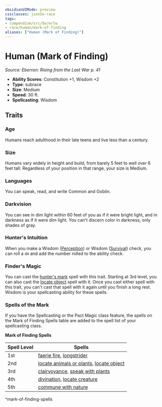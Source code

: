 ```yaml
---
obsidianUIMode: preview
cssclasses: json5e-race
tags:
- compendium/src/5e/erlw
- race/human/mark-of-finding
aliases: ["Human (Mark of Finding)"]
---
```

# Human (Mark of Finding)
*Source: Eberron: Rising from the Last War p. 41*  

- **Ability Scores**: Constitution +1, Wisdom +2
- **Type**: subrace
- **Size**: Medium
- **Speed**: 30 ft.
- **Spellcasting**: Wisdom

## Traits

### Age

Humans reach adulthood in their late teens and live less than a century.

### Size

Humans vary widely in height and build, from barely 5 feet to well over 6 feet tall. Regardless of your position in that range, your size is Medium.

### Languages

You can speak, read, and write Common and Goblin.

### Darkvision

You can see in dim light within 60 feet of you as if it were bright light, and in darkness as if it were dim light. You can't discern color in darkness, only shades of gray.

### Hunter's Intuition

When you make a Wisdom ([Perception](rules/skills.md#Perception)) or Wisdom ([Survival](rules/skills.md#Survival)) check, you can roll a `d4` and add the number rolled to the ability check.

### Finder's Magic

You can cast the [hunter's mark](compendium/spells/hunters-mark.md) spell with this trait. Starting at 3rd level, you can also cast the [locate object](compendium/spells/locate-object.md) spell with it. Once you cast either spell with this trait, you can't cast that spell with it again until you finish a long rest. Wisdom is your spellcasting ability for these spells.

### Spells of the Mark

If you have the Spellcasting or the Pact Magic class feature, the spells on the Mark of Finding Spells table are added to the spell list of your spellcasting class.

**Mark of Finding Spells**

| Spell Level | Spells |
|-------------|--------|
| 1st | [faerie fire](compendium/spells/faerie-fire.md), [longstrider](compendium/spells/longstrider.md) |
| 2nd | [locate animals or plants](compendium/spells/locate-animals-or-plants.md), [locate object](compendium/spells/locate-object.md) |
| 3rd | [clairvoyance](compendium/spells/clairvoyance.md), [speak with plants](compendium/spells/speak-with-plants.md) |
| 4th | [divination](compendium/spells/divination.md), [locate creature](compendium/spells/locate-creature.md) |
| 5th | [commune with nature](compendium/spells/commune-with-nature.md) |
^mark-of-finding-spells